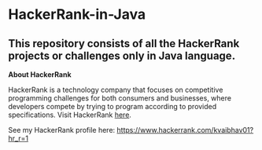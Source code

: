 # HackerRank-in-Java
## This repository consists of all the HackerRank projects or challenges only in Java language.

**About HackerRank**

HackerRank is a technology company that focuses on competitive programming challenges for both consumers and businesses, where developers compete by trying to program according to provided specifications. Visit HackerRank [here](https://www.hackerrank.com/). 

See my HackerRank profile here: https://www.hackerrank.com/kvaibhav01?hr_r=1
